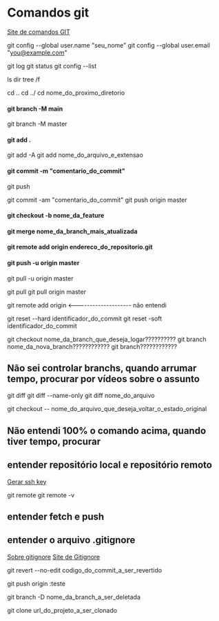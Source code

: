 # Comandos git

[Site de comandos GIT](https://education.github.com/git-cheat-sheet-education.pdf)

git config --global user.name "seu_nome"
git config --global user.email "you@example.com"

git log
git status
git config --list

ls
dir
tree /f

cd ..
cd ../
cd nome_do_proximo_diretorio

#### git branch -M main
git branch -M master

#### git add .
git add -A
git add nome_do_arquivo_e_extensao
#### git commit -m "comentario_do_commit"
git push

git commit -am "comentario_do_commit"
git push origin master

#### git checkout -b nome_da_feature
#### git merge nome_da_branch_mais_atualizada

#### git remote add origin endereco_do_repositorio.git
#### git push -u origin master
git pull -u origin master

git pull
git pull origin master

git remote add origin <-------------------- não entendi

git reset --hard identificador_do_commit
git reset -soft identificador_do_commit

git checkout nome_da_branch_que_deseja_logar??????????
git branch nome_da_nova_branch????????????
git branch????????????

## Não sei controlar branchs, quando arrumar tempo, procurar por vídeos sobre o assunto

git diff
git diff --name-only
git diff nome_do_arquivo

git checkout -- nome_do_arquivo_que_deseja_voltar_o_estado_original

## Não entendi 100% o comando acima, quando tiver tempo, procurar

## entender repositório local e repositório remoto

[Gerar ssh key](https://docs.github.com/pt/authentication/connecting-to-github-with-ssh/generating-a-new-ssh-key-and-adding-it-to-the-ssh-agent)

git remote
git remote -v

## entender fetch e push

## entender o arquivo .gitignore

[Sobre gitignore](https://docs.github.com/pt/get-started/getting-started-with-git/ignoring-files)
[Site de Gitignore](https://github.com/github/gitignore)

git revert --no-edit codigo_do_commit_a_ser_revertido

git push origin :teste

git branch -D nome_da_branch_a_ser_deletada

git clone url_do_projeto_a_ser_clonado

